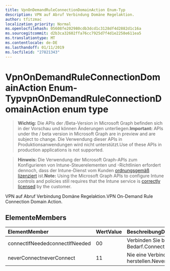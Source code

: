 ```yaml
---
title: VpnOnDemandRuleConnectionDomainAction Enum-Typ
description: VPN auf Abruf Verbindung Domäne Regelaktion.
author: tfitzmac
localization_priority: Normal
ms.openlocfilehash: 05608fe202980cdb3dcd1c3128df4d2882d1c16a
ms.sourcegitcommit: d2b3ca32602ffa76cc7925d7f4d1e2258e611ea5
ms.translationtype: MT
ms.contentlocale: de-DE
ms.lasthandoff: 01/11/2019
ms.locfileid: "27821343"
---
```

# <a name="vpnondemandruleconnectiondomainaction-enum-type"></a><span data-ttu-id="d1b1e-103">VpnOnDemandRuleConnectionDomainAction Enum-Typ</span><span class="sxs-lookup"><span data-stu-id="d1b1e-103">vpnOnDemandRuleConnectionDomainAction enum type</span></span>

> <span data-ttu-id="d1b1e-104">**Wichtig:** Die APIs der /Beta-Version in Microsoft Graph befinden sich in der Vorschau und können Änderungen unterliegen.</span><span class="sxs-lookup"><span data-stu-id="d1b1e-104">**Important:** APIs under the / beta version in Microsoft Graph are in preview and are subject to change.</span></span> <span data-ttu-id="d1b1e-105">Die Verwendung dieser APIs in Produktionsanwendungen wird nicht unterstützt.</span><span class="sxs-lookup"><span data-stu-id="d1b1e-105">Use of these APIs in production applications is not supported.</span></span>

> <span data-ttu-id="d1b1e-106">**Hinweis:** Die Verwendung der Microsoft Graph-APIs zum Konfigurieren von Intune-Steuerelementen und -Richtlinien erfordert dennoch, dass der Intune-Dienst vom Kunden [ordnungsgemäß lizenziert](https://go.microsoft.com/fwlink/?linkid=839381) ist.</span><span class="sxs-lookup"><span data-stu-id="d1b1e-106">**Note:** Using the Microsoft Graph APIs to configure Intune controls and policies still requires that the Intune service is [correctly licensed](https://go.microsoft.com/fwlink/?linkid=839381) by the customer.</span></span>

<span data-ttu-id="d1b1e-107">VPN auf Abruf Verbindung Domäne Regelaktion.</span><span class="sxs-lookup"><span data-stu-id="d1b1e-107">VPN On-Demand Rule Connection Domain Action.</span></span>
## <a name="members"></a><span data-ttu-id="d1b1e-108">Elemente</span><span class="sxs-lookup"><span data-stu-id="d1b1e-108">Members</span></span>
|<span data-ttu-id="d1b1e-109">Element</span><span class="sxs-lookup"><span data-stu-id="d1b1e-109">Member</span></span>|<span data-ttu-id="d1b1e-110">Wert</span><span class="sxs-lookup"><span data-stu-id="d1b1e-110">Value</span></span>|<span data-ttu-id="d1b1e-111">Beschreibung</span><span class="sxs-lookup"><span data-stu-id="d1b1e-111">Description</span></span>|
|:---|:---|:---|
|<span data-ttu-id="d1b1e-112">connectIfNeeded</span><span class="sxs-lookup"><span data-stu-id="d1b1e-112">connectIfNeeded</span></span>|<span data-ttu-id="d1b1e-113">0</span><span class="sxs-lookup"><span data-stu-id="d1b1e-113">0</span></span>|<span data-ttu-id="d1b1e-114">Verbinden Sie bei Bedarf.</span><span class="sxs-lookup"><span data-stu-id="d1b1e-114">Connect if needed.</span></span>|
|<span data-ttu-id="d1b1e-115">neverConnect</span><span class="sxs-lookup"><span data-stu-id="d1b1e-115">neverConnect</span></span>|<span data-ttu-id="d1b1e-116">1</span><span class="sxs-lookup"><span data-stu-id="d1b1e-116">1</span></span>|<span data-ttu-id="d1b1e-117">Nie eine Verbindung herstellen.</span><span class="sxs-lookup"><span data-stu-id="d1b1e-117">Never connect.</span></span>|





